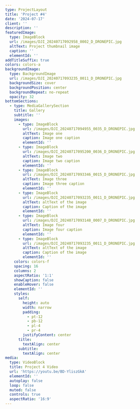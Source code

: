 ```yaml
---
type: ProjectLayout
title: 'Project #4'
date: '2024-07-17'
client: ''
description: ''
featuredImage:
  type: ImageBlock
  url: /images/DJI_20240717092958_0002_D_DRONEPIC.jpg
  altText: Project thumbnail image
  caption: ''
  elementId: ''
addTitleSuffix: true
colors: colors-a
backgroundImage:
  type: BackgroundImage
  url: /images/DJI_20240717093235_0011_D_DRONEPIC.jpg
  backgroundSize: cover
  backgroundPosition: center
  backgroundRepeat: no-repeat
  opacity: 32
bottomSections:
  - type: MediaGallerySection
    title: Gallery
    subtitle: ''
    images:
      - type: ImageBlock
        url: /images/DJI_20240717094955_0035_D_DRONEPIC.jpg
        altText: Image one
        caption: Image one caption
        elementId: ''
      - type: ImageBlock
        url: /images/DJI_20240717095200_0036_D_DRONEPIC.jpg
        altText: Image two
        caption: Image two caption
        elementId: ''
      - type: ImageBlock
        url: /images/DJI_20240717093346_0015_D_DRONEPIC.jpg
        altText: Image three
        caption: Image three caption
        elementId: ''
      - type: ImageBlock
        url: /images/DJI_20240717093235_0011_D_DRONEPIC.jpg
        altText: altText of the image
        caption: Caption of the image
        elementId: ''
      - type: ImageBlock
        url: /images/DJI_20240717093148_0007_D_DRONEPIC.jpg
        altText: Image four
        caption: Image four caption
        elementId: ''
      - type: ImageBlock
        url: /images/DJI_20240717093235_0011_D_DRONEPIC.jpg
        altText: altText of the image
        caption: Caption of the image
        elementId: ''
    colors: colors-f
    spacing: 16
    columns: 2
    aspectRatio: '1:1'
    showCaption: false
    enableHover: false
    elementId: ''
    styles:
      self:
        height: auto
        width: narrow
        padding:
          - pt-12
          - pb-12
          - pl-4
          - pr-4
        justifyContent: center
      title:
        textAlign: center
      subtitle:
        textAlign: center
media:
  type: VideoBlock
  title: Project 4 Video
  url: 'https://youtu.be/BD-YliszGkA'
  elementId: ''
  autoplay: false
  loop: false
  muted: false
  controls: true
  aspectRatio: '16:9'
---
```

